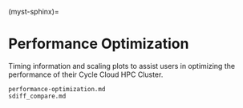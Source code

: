 (myst-sphinx)=

# Performance Optimization 

Timing information and scaling plots to assist users in optimizing the performance of their Cycle Cloud HPC Cluster.

```{toctree}
performance-optimization.md
sdiff_compare.md
```

